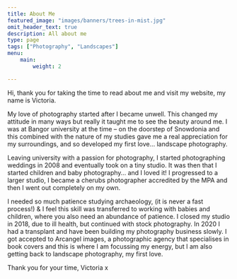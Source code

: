 ```yaml
---
title: About Me
featured_image: "images/banners/trees-in-mist.jpg"
omit_header_text: true
description: All about me
type: page
tags: ["Photography", "Landscapes"]
menu: 
    main:
        weight: 2

---
```


Hi, thank you for taking the time to read about me and visit my website, my name is Victoria.

My love of photography started after I became unwell. This changed my attitude in many ways but really it taught me to see the beauty around me. I was at Bangor university at the time – on the doorstep of Snowdonia and this combined with the nature of my studies gave me a real appreciation for my surroundings, and so developed my first love… landscape photography.

Leaving university with a passion for photography, I started photographing weddings in 2008 and eventually took on a tiny studio. It was then that I started children and baby photography… and I loved it! I progressed to a larger studio, I became a cherubs photographer accredited by the MPA and then I went out completely on my own.

I needed so much patience studying archaeology, (it is never a fast process!) & I feel this skill was transferred to working with babies and children, where you also need an abundance of patience. I closed my studio in 2018, due to ill health, but continued with stock photography. In 2020 I had a transplant and have been building my photography business slowly. I got accepted to Arcangel images, a photographic agency that specialises in book covers and this is where I am focussing my energy, but I am also getting back to landscape photography, my first love.

Thank you for your time, Victoria x

